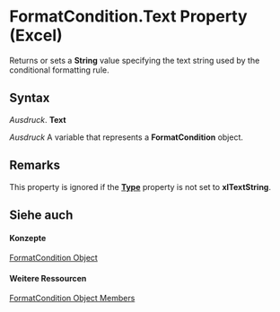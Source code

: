 
# FormatCondition.Text Property (Excel)

Returns or sets a  **String** value specifying the text string used by the conditional formatting rule.


## Syntax

 _Ausdruck_. **Text**

 _Ausdruck_ A variable that represents a **FormatCondition** object.


## Remarks

This property is ignored if the  **[Type](f14387e0-821f-216b-a884-83a23c78b320.md)** property is not set to **xlTextString**.


## Siehe auch


#### Konzepte


[FormatCondition Object](38a2bca9-9b28-3ef2-8c7a-4d35a27229ec.md)
#### Weitere Ressourcen


[FormatCondition Object Members](http://msdn.microsoft.com/library/8f4bebce-0bf4-03de-62f0-4454ea699c5f%28Office.15%29.aspx)